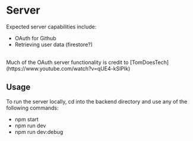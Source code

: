 # Server
Expected server capabilities include:
- OAuth for Github
- Retrieving user data (firestore?)
<br>
Much of the OAuth server functionality is credit to [TomDoesTech](https://www.youtube.com/watch?v=qUE4-kSlPIk)

## Usage
To run the server locally, cd into the backend directory and use any of the following commands:
- npm start
- npm run dev
- npm run dev:debug

